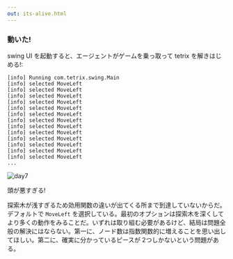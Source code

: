 ```yaml
---
out: its-alive.html
---
```


### 動いた!

swing UI を起動すると、エージェントがゲームを乗っ取って tetrix を解きはじめる!:

```
[info] Running com.tetrix.swing.Main 
[info] selected MoveLeft
[info] selected MoveLeft
[info] selected MoveLeft
[info] selected MoveLeft
[info] selected MoveLeft
[info] selected MoveLeft
[info] selected MoveLeft
[info] selected MoveLeft
[info] selected MoveLeft
[info] selected MoveLeft
[info] selected MoveLeft
[info] selected MoveLeft
[info] selected MoveLeft
...
```

![day7](../files/tetrix-in-scala-day7.png)

頭が悪すぎる!

探索木が浅すぎるため効用関数の違いが出てくる所まで到達していないからだ。デフォルトで `MoveLeft` を選択している。最初のオプションは探索木を深くしてより多くの動作をみることだ。いずれは取り組む必要があるけど、結局は問題全般の解決にはならない。第一に、ノード数は指数関数的に増えることを思い出してほしい。第二に、確実に分かっているピースが 2つしかないという問題がある。
